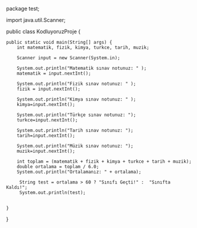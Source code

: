 package test;

import java.util.Scanner;

public class KodluyoruzProje {

	public static void main(String[] args) {
		int matematik, fizik, kimya, turkce, tarih, muzik;
		
		Scanner input = new Scanner(System.in);

		System.out.println("Matematik sınav notunuz: " );
		matematik = input.nextInt();
		
		System.out.println("Fizik sınav notunuz: " );
		fizik = input.nextInt();
		
		System.out.println("Kimya sınav notunuz: " );
		kimya=input.nextInt();
		
		System.out.println("Türkçe sınav notunuz: ");
		turkce=input.nextInt();
		
		System.out.println("Tarih sınav notunuz: ");
		tarih=input.nextInt();
		
		System.out.println("Müzik sınav notunuz: ");
		muzik=input.nextInt();

		int toplam = (matematik + fizik + kimya + turkce + tarih + muzik);
		double ortalama = toplam / 6.0;
		System.out.println("Ortalamanız: " + ortalama);
		
		 String test = ortalama > 60 ? "Sınıfı Geçti!" :  "Sınıfta Kaldı!";
		 System.out.println(test);
		
		
	}

}
